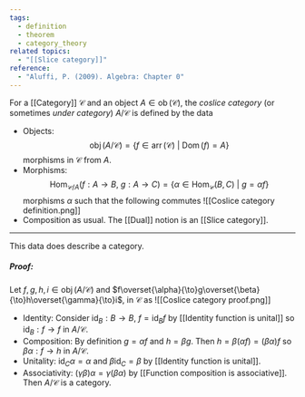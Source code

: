 ```yaml
---
tags:
  - definition
  - theorem
  - category_theory
related topics:
  - "[[Slice category]]"
reference:
  - "Aluffi, P. (2009). Algebra: Chapter 0"
---
```

For a [[Category]] $\mathcal{C}$ and an object $A\in \operatorname{ob}(\mathcal{C})$, the _coslice category_ (or sometimes _under category_) $A/\mathcal{C}$ is defined by the data
- Objects:
	$$\operatorname{obj}(A/\mathcal{C}) = \{f\in \operatorname{arr}(\mathcal{C})\ |\ \operatorname{Dom}(f)=A\}$$
	morphisms in $\mathcal{C}$ from $A$.
- Morphisms:
	$$\operatorname{Hom}_{\mathcal{C}/A}(f : A \to B,\ g: A \to C) = \{\alpha \in \operatorname{Hom}_{\mathcal{C}}(B, C)\ |\ g = \alpha f\}$$
	morphisms $\alpha$ such that the following commutes
	![[Coslice category definition.png]]
- Composition as usual.
The [[Dual]] notion is an [[Slice category]].
---
This data does describe a category.
##### Proof:
Let $f,g,h,i\in\operatorname{obj}(A/\mathcal{C})$ and $f\overset{\alpha}{\to}g\overset{\beta}{\to}h\overset{\gamma}{\to}i$, in $\mathcal{C}$ as
![[Coslice category proof.png]]
- Identity:
	Consider $\operatorname{id}_B:B\to B$, $f=\operatorname{id}_B f$ by [[Identity function is unital]] so $\operatorname{id}_B: f \to f$ in $A/\mathcal{C}$.
- Composition:
	By definition $g=\alpha f$ and $h=\beta g$. Then $h=\beta(\alpha f) = (\beta\alpha) f$ so $\beta\alpha: f\to h$ in $A/\mathcal{C}$.
- Unitality:
	$\operatorname{id}_C \alpha = \alpha$ and $\beta \operatorname{id}_C = \beta$ by [[Identity function is unital]].
- Associativity:
	$(\gamma \beta)\alpha = \gamma(\beta\alpha)$ by [[Function composition is associative]].
Then $A/\mathcal{C}$ is a category.